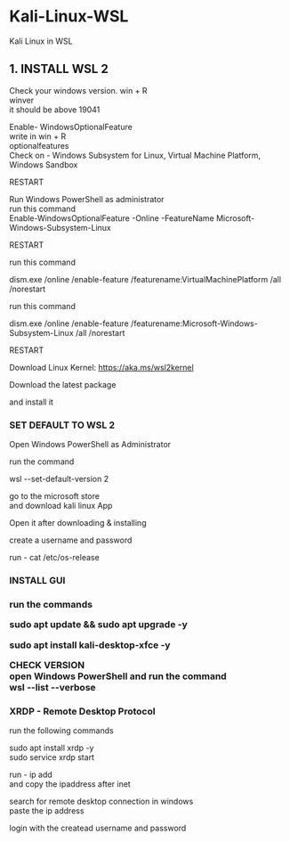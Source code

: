 # Kali-Linux-WSL
Kali Linux in WSL

<h2>1. INSTALL WSL 2</h2>

Check your windows version.
win + R <br>
winver <br>
it should be above 19041 <br>

Enable- WindowsOptionalFeature <br>
write in win + R<br>
optionalfeatures<br>
Check on - Windows Subsystem for Linux, Virtual Machine Platform, Windows Sandbox  <br>

RESTART <br>

Run Windows PowerShell as administrator <br>
run this command<br>
Enable-WindowsOptionalFeature -Online -FeatureName Microsoft-Windows-Subsystem-Linux  <br>

RESTART <br>

run this command<br>

dism.exe /online /enable-feature /featurename:VirtualMachinePlatform /all /norestart<br>

run this command<br>

dism.exe /online /enable-feature /featurename:Microsoft-Windows-Subsystem-Linux /all /norestart  <br>

RESTART <br>

Download Linux Kernel: https://aka.ms/wsl2kernel <br>

Download the latest package <br>

and install it <br>

<h3>SET DEFAULT TO WSL 2</h3>

Open Windows PowerShell as Administrator<br>

run the command <br>

wsl --set-default-version 2 <br>


go to the microsoft store <br>
and download kali linux App <br>

Open it after downloading & installing <br>

create a username and password <br>

run - cat /etc/os-release <br>

<h3>INSTALL GUI<h3/>
  
run the commands<br>
  
sudo apt update && sudo apt upgrade -y <br>

sudo apt install kali-desktop-xfce -y <br>

CHECK VERSION <br>
open Windows PowerShell and run the command <br>
wsl --list --verbose <br>

<h3>XRDP - Remote Desktop Protocol</h3>

run the following commands <br>

sudo apt install xrdp -y <br>
sudo service xrdp start <br>

run - ip add <br>
and copy the ipaddress after inet <br>

search for remote desktop connection in windows <br>
paste the ip address <br>

login with the createad username and password
